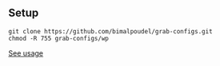 ## Setup

```
git clone https://github.com/bimalpoudel/grab-configs.git
chmod -R 755 grab-configs/wp

```

[See usage](readme.md)
